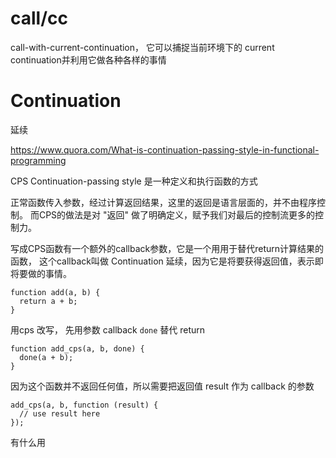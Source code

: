 # call/cc
call-with-current-continuation，
它可以捕捉当前环境下的 current continuation并利用它做各种各样的事情

# Continuation
延续

https://www.quora.com/What-is-continuation-passing-style-in-functional-programming

CPS
Continuation-passing style 是一种定义和执行函数的方式

正常函数传入参数，经过计算返回结果，这里的返回是语言层面的，并不由程序控制。
而CPS的做法是对 "返回" 做了明确定义，赋予我们对最后的控制流更多的控制力。

写成CPS函数有一个额外的callback参数，它是一个用用于替代return计算结果的函数，
这个callback叫做 Continuation 延续，因为它是将要获得返回值，表示即将要做的事情。

```
function add(a, b) {
  return a + b;
}
```
用cps 改写， 先用参数 callback `done`  替代 return
```
function add_cps(a, b, done) {
  done(a + b);
}
```
因为这个函数并不返回任何值，所以需要把返回值 result 作为 callback 的参数
```
add_cps(a, b, function (result) {
  // use result here
});
```

有什么用